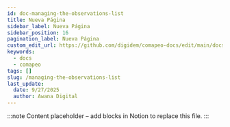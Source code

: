 ```yaml
---
id: doc-managing-the-observations-list
title: Nueva Página
sidebar_label: Nueva Página
sidebar_position: 16
pagination_label: Nueva Página
custom_edit_url: https://github.com/digidem/comapeo-docs/edit/main/docs/installing--uninstalling-comapeo/managing-the-observations-list.md
keywords:
  - docs
  - comapeo
tags: []
slug: /managing-the-observations-list
last_update:
  date: 9/27/2025
  author: Awana Digital
---
```


<!-- Placeholder content generated automatically because the Notion page is missing a Website Block. -->

:::note
Content placeholder – add blocks in Notion to replace this file.
:::
